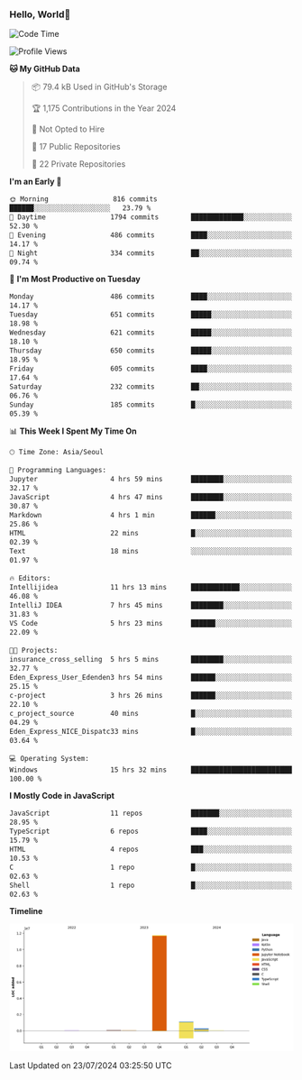 
### Hello, World🐤

<!--START_SECTION:waka-->
![Code Time](http://img.shields.io/badge/Code%20Time-514%20hrs%206%20mins-blue)

![Profile Views](http://img.shields.io/badge/Profile%20Views-11-blue)

**🐱 My GitHub Data** 

> 📦 79.4 kB Used in GitHub's Storage 
 > 
> 🏆 1,175 Contributions in the Year 2024
 > 
> 🚫 Not Opted to Hire
 > 
> 📜 17 Public Repositories 
 > 
> 🔑 22 Private Repositories 
 > 
**I'm an Early 🐤** 

```text
🌞 Morning                816 commits         ██████░░░░░░░░░░░░░░░░░░░   23.79 % 
🌆 Daytime                1794 commits        █████████████░░░░░░░░░░░░   52.30 % 
🌃 Evening                486 commits         ████░░░░░░░░░░░░░░░░░░░░░   14.17 % 
🌙 Night                  334 commits         ██░░░░░░░░░░░░░░░░░░░░░░░   09.74 % 
```
📅 **I'm Most Productive on Tuesday** 

```text
Monday                   486 commits         ████░░░░░░░░░░░░░░░░░░░░░   14.17 % 
Tuesday                  651 commits         █████░░░░░░░░░░░░░░░░░░░░   18.98 % 
Wednesday                621 commits         █████░░░░░░░░░░░░░░░░░░░░   18.10 % 
Thursday                 650 commits         █████░░░░░░░░░░░░░░░░░░░░   18.95 % 
Friday                   605 commits         ████░░░░░░░░░░░░░░░░░░░░░   17.64 % 
Saturday                 232 commits         ██░░░░░░░░░░░░░░░░░░░░░░░   06.76 % 
Sunday                   185 commits         █░░░░░░░░░░░░░░░░░░░░░░░░   05.39 % 
```


📊 **This Week I Spent My Time On** 

```text
🕑︎ Time Zone: Asia/Seoul

💬 Programming Languages: 
Jupyter                  4 hrs 59 mins       ████████░░░░░░░░░░░░░░░░░   32.17 % 
JavaScript               4 hrs 47 mins       ████████░░░░░░░░░░░░░░░░░   30.87 % 
Markdown                 4 hrs 1 min         ██████░░░░░░░░░░░░░░░░░░░   25.86 % 
HTML                     22 mins             █░░░░░░░░░░░░░░░░░░░░░░░░   02.39 % 
Text                     18 mins             ░░░░░░░░░░░░░░░░░░░░░░░░░   01.97 % 

🔥 Editors: 
Intellijidea             11 hrs 13 mins      ████████████░░░░░░░░░░░░░   46.08 % 
IntelliJ IDEA            7 hrs 45 mins       ████████░░░░░░░░░░░░░░░░░   31.83 % 
VS Code                  5 hrs 23 mins       ██████░░░░░░░░░░░░░░░░░░░   22.09 % 

🐱‍💻 Projects: 
insurance_cross_selling  5 hrs 5 mins        ████████░░░░░░░░░░░░░░░░░   32.77 % 
Eden_Express_User_Edenden3 hrs 54 mins       ██████░░░░░░░░░░░░░░░░░░░   25.15 % 
c-project                3 hrs 26 mins       ██████░░░░░░░░░░░░░░░░░░░   22.10 % 
c_project_source         40 mins             █░░░░░░░░░░░░░░░░░░░░░░░░   04.29 % 
Eden_Express_NICE_Dispatc33 mins             █░░░░░░░░░░░░░░░░░░░░░░░░   03.64 % 

💻 Operating System: 
Windows                  15 hrs 32 mins      █████████████████████████   100.00 % 
```

**I Mostly Code in JavaScript** 

```text
JavaScript               11 repos            ███████░░░░░░░░░░░░░░░░░░   28.95 % 
TypeScript               6 repos             ████░░░░░░░░░░░░░░░░░░░░░   15.79 % 
HTML                     4 repos             ███░░░░░░░░░░░░░░░░░░░░░░   10.53 % 
C                        1 repo              █░░░░░░░░░░░░░░░░░░░░░░░░   02.63 % 
Shell                    1 repo              █░░░░░░░░░░░░░░░░░░░░░░░░   02.63 % 
```



**Timeline**

![Lines of Code chart](https://raw.githubusercontent.com/jilpoom/jilpoom/main/assets/bar_graph.png)


 Last Updated on 23/07/2024 03:25:50 UTC
<!--END_SECTION:waka-->
